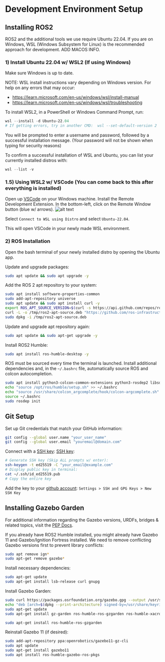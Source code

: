 # Development Environment Setup

## Installing ROS2

ROS2 and the additional tools we use require Ubuntu 22.04. If you are on Windows, WSL (Windows Subsystem for Linux) is the recommended approach for development. ADD MACOS INFO.

### 1) Install Ubuntu 22.04 w/ WSL2 (If using Windows)

Make sure Windows is up to date.

NOTE: WSL install instructions vary depending on Windows version. For help on any errors that may occur:

- <https://learn.microsoft.com/en-us/windows/wsl/install-manual>
- <https://learn.microsoft.com/en-us/windows/wsl/troubleshooting>

To install WSL2, in a PowerShell or Windows Command Prompt, run:

```powershell
wsl --install -d Ubuntu-22.04
# If getting errors, try in another CMD:  wsl --set-default-version 2
```

You will be prompted to enter a username and password, followed by a successful installation message.
(Your password will not be shown when typing for security reasons)

To confirm a successful installation of WSL and Ubuntu, you can list your currently installed distros with:

```powershell
wsl --list -v
```

### 1.5) Using WSL2 w/ VSCode (You can come back to this after everything is installed)

Open up [VSCode](https://code.visualstudio.com/download) on your Windows machine. Install the Remote Development Extension.
In the bottom-left, click on the Remote Window button (blue w/ arrows).
![alt text](https://canonical-ubuntu-wsl.readthedocs-hosted.com/en/latest/_images/remote-extension.png)

Select `Connect to WSL using Distro` and select `Ubuntu-22.04`.

This will open VSCode in your newly made WSL environment.


### 2) ROS Installation


Open the bash terminal of your newly installed distro by opening the Ubuntu app.

Update and upgrade packages:

```sh
sudo apt update && sudo apt upgrade -y
```

Add the ROS 2 apt repository to your system:
```sh
sudo apt install software-properties-common
sudo add-apt-repository universe
sudo apt update && sudo apt install curl -y
export ROS_APT_SOURCE_VERSION=$(curl -s https://api.github.com/repos/ros-infrastructure/ros-apt-source/releases/latest | grep -F "tag_name" | awk -F\" '{print $4}')
curl -L -o /tmp/ros2-apt-source.deb "https://github.com/ros-infrastructure/ros-apt-source/releases/download/${ROS_APT_SOURCE_VERSION}/ros2-apt-source_${ROS_APT_SOURCE_VERSION}.$(. /etc/os-release && echo $VERSION_CODENAME)_all.deb"
sudo dpkg -i /tmp/ros2-apt-source.deb
```

Update and upgrade apt repository again:
```sh
sudo apt update && sudo apt-get upgrade -y
```

Install ROS2 Humble:
```sh
sudo apt install ros-humble-desktop -y
```

ROS must be sourced every time the terminal is launched. Install additional dependencies and, in the `~/.bashrc` file, automatically source ROS and colcon autocompletion.

```sh
sudo apt install python3-colcon-common-extensions python3-rosdep2 libsdl1.2-dev sh-completion nano python3-pip python-is-python3 -y
echo "source /opt/ros/humble/setup.sh" >> ~/.bashrc
echo "source /usr/share/colcon_argcomplete/hook/colcon-argcomplete.sh" >> ~/.bashrc
source ~/.bashrc
sudo rosdep init
```

## Git Setup

Set up Git credentials that match your GitHub information:

```sh
git config --global user.name "your_user_name"
git config --global user.email "youremail@domain.com"
```

Connect with a [SSH key](https://docs.github.com/en/authentication/connecting-to-github-with-ssh/generating-a-new-ssh-key-and-adding-it-to-the-ssh-agent):
[SSH key](https://docs.github.com/en/authentication/connecting-to-github-with-ssh/generating-a-new-ssh-key-and-adding-it-to-the-ssh-agent):

```sh
# Generate SSH key (Skip ALL prompts w/ enter):
ssh-keygen -t ed25519 -C "your_email@example.com"
# Display public key in terminal:
cat ~/.ssh/id_ed25519.pub
# Copy the entire key
```

Add the key to your [github account](https://docs.github.com/en/authentication/connecting-to-github-with-ssh/adding-a-new-ssh-key-to-your-github-account): `Settings > SSH and GPG Keys > New SSH Key`


## Installing Gazebo Garden

For additional information regarding the Gazebo versions, URDFs, bridges & related topics, visit the [PEP Docs](https://github.com/pgh-pep/pep_resources/blob/main/Simulation/gazebo.md).


If you already have ROS2 Humble installed, you might already have Gazebo 11 and Gazebo/Ignition Fortress installed. We need to remove conflicting Gazebo versions first to prevent library conflicts:

```sh
sudo apt remove ign*
sudo apt-get remove gazebo*
```

Install necessary dependencies:

```sh
sudo apt-get update
sudo apt-get install lsb-release curl gnupg
```

Install Gazebo Garden:

```sh
sudo curl https://packages.osrfoundation.org/gazebo.gpg --output /usr/share/keyrings/pkgs-osrf-archive-keyring.gpg
echo "deb [arch=$(dpkg --print-architecture) signed-by=/usr/share/keyrings/pkgs-osrf-archive-keyring.gpg] http://packages.osrfoundation.org/gazebo/ubuntu-stable $(lsb_release -cs) main" | sudo tee /etc/apt/sources.list.d/gazebo-stable.list > /dev/null
sudo apt-get update
sudo apt-get install gz-garden ros-humble-ros-gzgarden ros-humble-xacro python3-sdformat13

sudo apt-get install ros-humble-ros-gzgarden
```

Reinstall Gazebo 11 (if desired):

```sh
sudo add-apt-repository ppa:openrobotics/gazebo11-gz-cli
sudo apt update
sudo apt-get install gazebo11
sudo apt install ros-humble-gazebo-ros-pkgs
```
